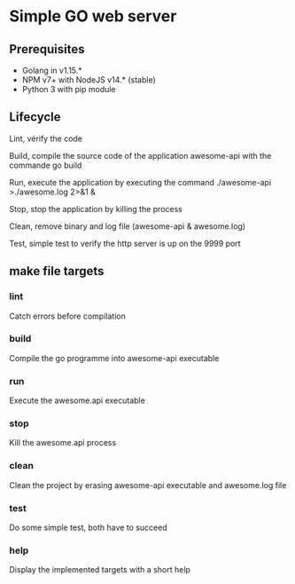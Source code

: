# Simple GO web server

## Prerequisites
- Golang in v1.15.*
- NPM v7+ with NodeJS v14.* (stable)
- Python 3 with pip module

## Lifecycle
Lint, vérify the code

Build, compile the source code of the application awesome-api with the commande go build

Run, execute the application by executing the command ./awesome-api >./awesome.log 2>&1 &

Stop, stop the application by killing the process

Clean, remove binary and log file (awesome-api & awesome.log)

Test, simple test to verify the http server is up on the 9999 port

## make file targets
### lint
Catch errors before compilation

### build
Compile the go programme into awesome-api executable

### run
Execute the awesome.api executable

### stop
Kill the awesome.api process

### clean
Clean the project by erasing awesome-api executable and awesome.log file

### test
Do some simple test, both have to succeed

### help
Display the implemented targets with a short help

